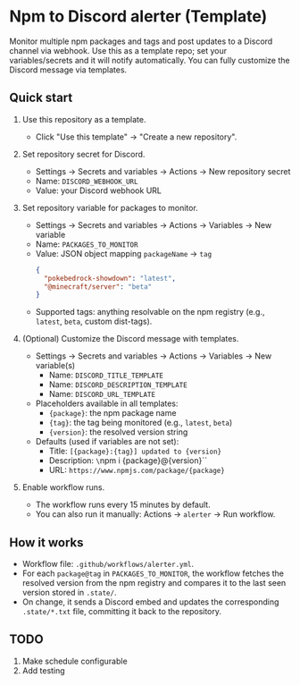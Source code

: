 # Npm to Discord alerter (Template)

Monitor multiple npm packages and tags and post updates to a Discord channel via webhook. Use this as a template repo; set your variables/secrets and it will notify automatically. You can fully customize the Discord message via templates.

## Quick start

1. Use this repository as a template.
   - Click "Use this template" → "Create a new repository".

2. Set repository secret for Discord.
   - Settings → Secrets and variables → Actions → New repository secret
   - Name: `DISCORD_WEBHOOK_URL`
   - Value: your Discord webhook URL

3. Set repository variable for packages to monitor.
   - Settings → Secrets and variables → Actions → Variables → New variable
   - Name: `PACKAGES_TO_MONITOR`
   - Value: JSON object mapping `packageName` → `tag`
     ```json
     {
       "pokebedrock-showdown": "latest",
       "@minecraft/server": "beta"
     }
     ```
   - Supported tags: anything resolvable on the npm registry (e.g., `latest`, `beta`, custom dist-tags).

4. (Optional) Customize the Discord message with templates.
   - Settings → Secrets and variables → Actions → Variables → New variable(s)
     - Name: `DISCORD_TITLE_TEMPLATE`
     - Name: `DISCORD_DESCRIPTION_TEMPLATE`
     - Name: `DISCORD_URL_TEMPLATE`
   - Placeholders available in all templates:
     - `{package}`: the npm package name
     - `{tag}`: the tag being monitored (e.g., `latest`, `beta`)
     - `{version}`: the resolved version string
   - Defaults (used if variables are not set):
     - Title: `[{package}:{tag}] updated to {version}`
     - Description: `\`npm i {package}@{version}\``
     - URL: `https://www.npmjs.com/package/{package}`

5. Enable workflow runs.
   - The workflow runs every 15 minutes by default.
   - You can also run it manually: Actions → `alerter` → Run workflow.

## How it works

- Workflow file: `.github/workflows/alerter.yml`.
- For each `package@tag` in `PACKAGES_TO_MONITOR`, the workflow fetches the resolved version from the npm registry and compares it to the last seen version stored in `.state/`.
- On change, it sends a Discord embed and updates the corresponding `.state/*.txt` file, committing it back to the repository.

## TODO
1. Make schedule configurable
2. Add testing
